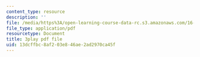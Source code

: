 ```yaml
---
content_type: resource
description: ''
file: /media/https%3A/open-learning-course-data-rc.s3.amazonaws.com/16-842-fundamentals-of-systems-engineering-fall-2015/13dcffbc8af203e846ae2ad2970ca45f_3_vcJ6l7b8Y.pdf
file_type: application/pdf
resourcetype: Document
title: 3play pdf file
uid: 13dcffbc-8af2-03e8-46ae-2ad2970ca45f
---
```


